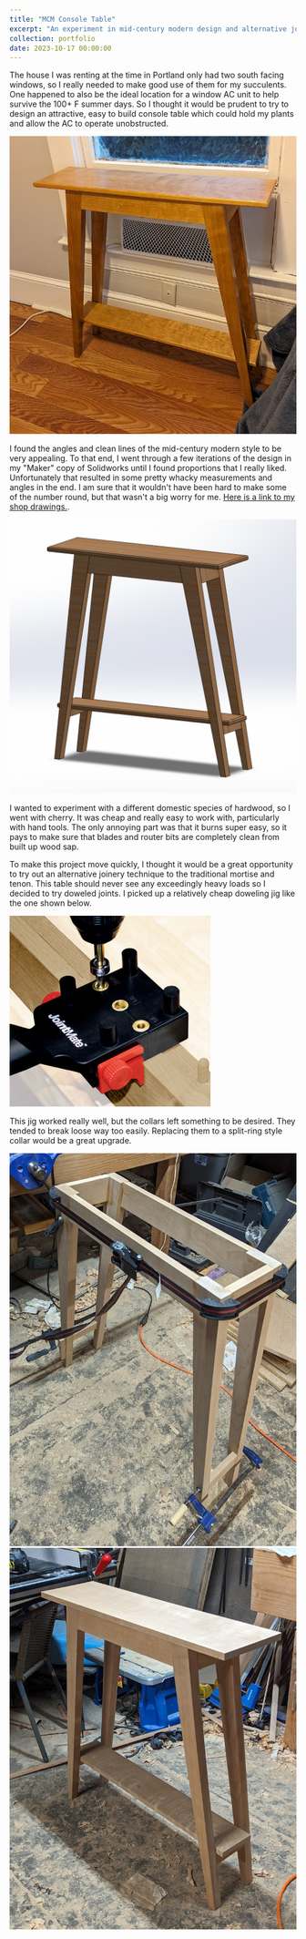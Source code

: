```yaml
---
title: "MCM Console Table"
excerpt: "An experiment in mid-century modern design and alternative joinery.<br/><img src='/images/ConsoleTable1.jpg' width='70%'>"
collection: portfolio
date: 2023-10-17 00:00:00
---
```


The house I was renting at the time in Portland only had two south facing windows, so I really needed to make good use of them for my succulents. One happened to also be the ideal location for a window AC unit to help survive the 100+ F summer days. So I thought it would be prudent to try to design an attractive, easy to build console table which could hold my plants and allow the AC to operate unobstructed.

<img src='/images/ConsoleTable1.jpg'>

I found the angles and clean lines of the mid-century modern style to be very appealing.
To that end, I went through a few iterations of the design in my "Maker" copy of Solidworks until I found proportions that I really liked.
Unfortunately that resulted in some pretty whacky measurements and angles in the end.
I am sure that it wouldn't have been hard to make some of the number round, but that wasn't a big worry for me.
[Here is a link to my shop drawings.](/files/pdf/ConsoleTable.pdf).

<img src='/images/ConsoleTableCAD.png'>

I wanted to experiment with a different domestic species of hardwood, so I went with cherry.
It was cheap and really easy to work with, particularly with hand tools. 
The only annoying part was that it burns super easy, so it pays to make sure that blades and router bits are completely clean from built up wood sap.

To make this project move quickly, I thought it would be a great opportunity to try out an alternative joinery technique to the traditional mortise and tenon. 
This table should never see any exceedingly heavy loads so I decided to try doweled joints.
I picked up a relatively cheap doweling jig like the one shown below.

<img src='/images/ConsoleTableJig.jpg' width='70%'>

This jig worked really well, but the collars left something to be desired. They tended to break loose way too easily.
Replacing them to a split-ring style collar would be a great upgrade.

<img src='/images/ConsoleTableWIP1.jpg'>

<img src='/images/ConsoleTableWIP2.jpg'>